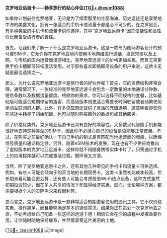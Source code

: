 **克罗地亚远游卡——畅享旅行的贴心伴侣[[TG💪+ @esim1088](https://t.me/s/esim1088)]**

如果你计划前往克罗地亚，无论是为了探索那里的壮丽海滩、历史遗迹还是享受地中海的美食文化，拥有一张适合的手机卡或流量卡都是必不可少的。在克罗地亚，有多种类型的手机卡和流量卡供你选择，其中“克罗地亚远游卡”因其便捷性和高性价比而备受旅行者的青睐。

首先，让我们来了解一下什么是克罗地亚远游卡。这是一款专为国际游客设计的预付费SIM卡，它允许你在克罗地亚境内使用本地网络进行通话、发送短信以及上网。与传统的国内运营商漫游相比，克罗地亚远游卡的价格更加亲民，而且无需更换手机卡槽即可轻松激活使用。对于那些喜欢即插即用设备的用户来说，这款卡无疑是最佳选择之一。

那么，为什么说克罗地亚远游卡是旅行者的好伙伴呢？首先，它的资费结构非常合理。通常情况下，一张标准的克罗地亚远游卡会包含一定数量的本地通话分钟数、短信条数以及数据流量额度。根据你的需求，你可以选择不同规格的套餐，比如基础版可能适合短期停留的游客，而高级版本则更适合需要长时间驻留或者频繁使用移动互联网的人群。此外，许多供应商还提供了灵活的充值选项，这意味着即使你在旅途中耗尽了初始配额，也可以随时购买额外的数据包或其他服务。

除了价格优势外，克罗地亚远游卡还具有良好的兼容性。大多数现代智能手机都能很好地支持这种类型的SIM卡，因此你不必担心自己的设备是否能够正常使用。不过，在购买之前最好确认一下自己手机的制式是否匹配当地运营商的频段，以确保信号质量和通话稳定性。另外，随着eSIM技术的发展，现在也有不少供应商推出了虚拟版本的克罗地亚远游卡，这样你就不用随身携带实体卡片了，只需通过手机上的应用程序就可以完成激活过程，既环保又方便。

当然，除了克罗地亚远游卡之外，还有其他几种常见的手机卡和流量卡可供选择。例如，有些人可能会倾向于购买当地的长期居民卡，这类卡虽然初始成本较高，但长期来看可能会更划算；还有些人可能会考虑租借Wi-Fi热点设备，这种方式虽然初期投资较少，但在多人共享的情况下却显得经济实惠。然而，无论哪种方案，都需要根据个人的实际需求来权衡利弊。

总而言之，克罗地亚远游卡是一款非常适合短期游客使用的通讯工具。它不仅价格实惠、操作简单，而且能够满足基本的通信需求。如果你正在策划一次克罗地亚之旅，不妨考虑给自己配备一张这样的远游卡吧！相信它会在你的旅程中发挥重要作用，让你随时随地保持联系，并尽情享受这片美丽的土地。

[[TG💪+ @esim1088](https://t.me/s/esim1088) ![Image](https://i.postimg.cc/4NQfJmqS/Snipaste-2025-05-13-00-14-12.png)]